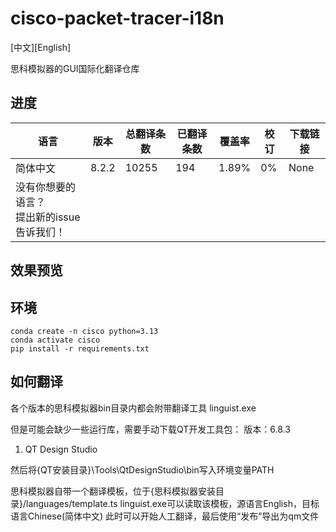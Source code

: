 # cisco-packet-tracer-i18n

[中文][English]

思科模拟器的GUI国际化翻译仓库

## 进度

| 语言                                            | 版本  | 总翻译条数 | 已翻译条数 | 覆盖率 | 校订 | 下载链接 |
| ----------------------------------------------- | ----- | ---------- | ---------- | ------ | ---- | -------- |
| 简体中文                                        | 8.2.2 | 10255      | 194        | 1.89%  | 0%   | None     |
| 没有你想要的语言？<br />提出新的issue告诉我们！ |       |            |            |        |      |          |

## 效果预览

## 环境

```
conda create -n cisco python=3.13
conda activate cisco
pip install -r requirements.txt
```

## 如何翻译
各个版本的思科模拟器bin目录内都会附带翻译工具
linguist.exe

但是可能会缺少一些运行库，需要手动下载QT开发工具包：
版本：6.8.3
1. QT Design Studio 

然后将{QT安装目录}\Tools\QtDesignStudio\bin写入环境变量PATH

思科模拟器自带一个翻译模板，位于{思科模拟器安装目录}/languages/template.ts
linguist.exe可以读取该模板，源语言English，目标语言Chinese(简体中文)
此时可以开始人工翻译，最后使用“发布”导出为qm文件
